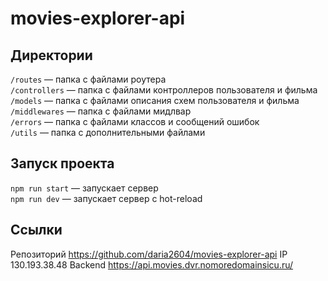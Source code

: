 # movies-explorer-api

## Директории

`/routes` — папка с файлами роутера  
`/controllers` — папка с файлами контроллеров пользователя и фильма   
`/models` — папка с файлами описания схем пользователя и фильма   
`/middlewares` — папка с файлами мидлвар   
`/errors` — папка с файлами классов и сообщений ошибок   
`/utils` — папка с дополнительными файлами       

## Запуск проекта

`npm run start` — запускает сервер   
`npm run dev` — запускает сервер с hot-reload

## Ссылки
Репозиторий https://github.com/daria2604/movies-explorer-api
IP 130.193.38.48
Backend https://api.movies.dvr.nomoredomainsicu.ru/
